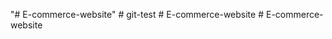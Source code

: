 "# E-commerce-website" 
#   g i t - t e s t  
 #   E - c o m m e r c e - w e b s i t e  
 #   E - c o m m e r c e - w e b s i t e  
 